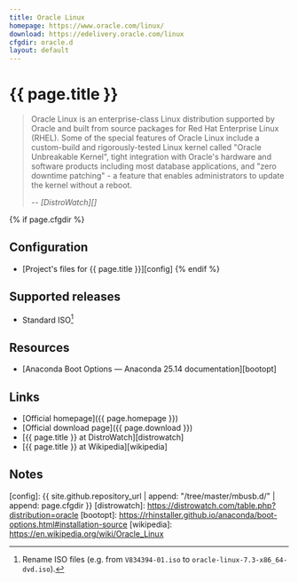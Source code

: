```yaml
---
title: Oracle Linux
homepage: https://www.oracle.com/linux/
download: https://edelivery.oracle.com/linux
cfgdir: oracle.d
layout: default
---
```


# {{ page.title }}

> Oracle Linux is an enterprise-class Linux distribution supported by Oracle and
> built from source packages for Red Hat Enterprise Linux (RHEL). Some of the
> special features of Oracle Linux include a custom-build and rigorously-tested
> Linux kernel called "Oracle Unbreakable Kernel", tight integration with
> Oracle's hardware and software products including most database applications,
> and "zero downtime patching" - a feature that enables administrators to update
> the kernel without a reboot.
>
> -- <cite markdown="1">[DistroWatch][]</cite>


{% if page.cfgdir %}
## Configuration

- [Project's files for {{ page.title }}][config]
{% endif %}


## Supported releases

- Standard ISO[^note1]


## Resources

- [Anaconda Boot Options — Anaconda 25.14 documentation][bootopt]


## Links

- [Official homepage]({{ page.homepage }})
- [Official download page]({{ page.download }})
- [{{ page.title }} at DistroWatch][distrowatch]
- [{{ page.title }} at Wikipedia][wikipedia]


## Notes

[^note1]: Rename ISO files (e.g. from `V834394-01.iso` to `oracle-linux-7.3-x86_64-dvd.iso`).


[config]: {{ site.github.repository_url | append: "/tree/master/mbusb.d/" | append: page.cfgdir }}
[distrowatch]: https://distrowatch.com/table.php?distribution=oracle
[bootopt]: https://rhinstaller.github.io/anaconda/boot-options.html#installation-source
[wikipedia]: https://en.wikipedia.org/wiki/Oracle_Linux
